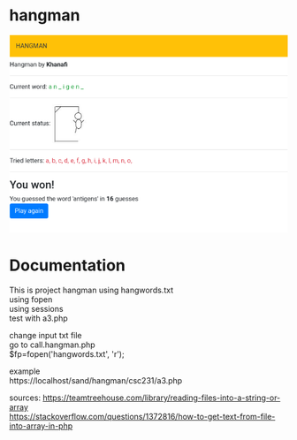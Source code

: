 # hangman

![Hangman in PHP](2019-09-18_16-01.png)

Documentation
====================

This is project hangman using hangwords.txt</br>
using fopen</br>
using sessions</br>
test with a3.php</br>

change input txt file</br>
go to call.hangman.php</br>
$fp=fopen('hangwords.txt', 'r');</br>

example</br>
https://localhost/sand/hangman/csc231/a3.php</br>

sources:
https://teamtreehouse.com/library/reading-files-into-a-string-or-array</br>
https://stackoverflow.com/questions/1372816/how-to-get-text-from-file-into-array-in-php</br>

